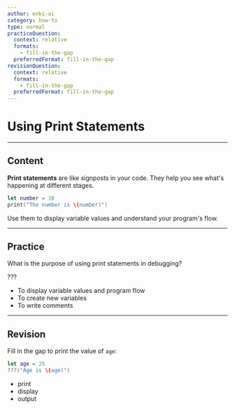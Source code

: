```yaml
---
author: enki-ai
category: how-to
type: normal
practiceQuestion:
  context: relative
  formats:
    - fill-in-the-gap
  preferredFormat: fill-in-the-gap
revisionQuestion:
  context: relative
  formats:
    - fill-in-the-gap
  preferredFormat: fill-in-the-gap
---
```


# Using Print Statements

---
## Content

**Print statements** are like signposts in your code. They help you see what's happening at different stages.

```swift
let number = 10
print("The number is \(number)")
```

Use them to display variable values and understand your program's flow.

---
## Practice

What is the purpose of using print statements in debugging?

???

- To display variable values and program flow
- To create new variables
- To write comments

---
## Revision

Fill in the gap to print the value of `age`:

```swift
let age = 25
???("Age is \(age)")
```

- print
- display
- output
